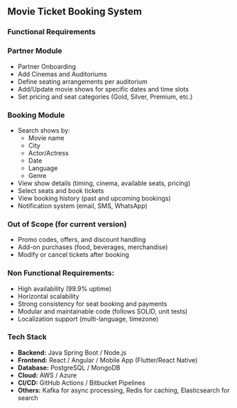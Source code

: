## Movie Ticket Booking System

### Functional Requirements


###  Partner Module
- Partner Onboarding  
- Add Cinemas and Auditoriums  
- Define seating arrangements per auditorium  
- Add/Update movie shows for specific dates and time slots  
- Set pricing and seat categories (Gold, Silver, Premium, etc.)


###  Booking Module
- Search shows by:
  - Movie name
  - City
  - Actor/Actress
  - Date
  - Language
  - Genre
- View show details (timing, cinema, available seats, pricing)
- Select seats and book tickets
- View booking history (past and upcoming bookings)
- Notification system (email, SMS, WhatsApp)


###  Out of Scope (for current version)
- Promo codes, offers, and discount handling  
- Add-on purchases (food, beverages, merchandise)  
- Modify or cancel tickets after booking


### Non Functional Requirements:
- High availability (99.9% uptime)
- Horizontal scalability
- Strong consistency for seat booking and payments
- Modular and maintainable code (follows SOLID, unit tests)
- Localization support (multi-language, timezone)


###  Tech Stack 
- **Backend:** Java Spring Boot / Node.js  
- **Frontend:** React / Angular / Mobile App (Flutter/React Native)  
- **Database:** PostgreSQL / MongoDB  
- **Cloud:** AWS / Azure  
- **CI/CD:** GitHub Actions / Bitbucket Pipelines  
- **Others:** Kafka for async processing, Redis for caching, Elasticsearch for search
